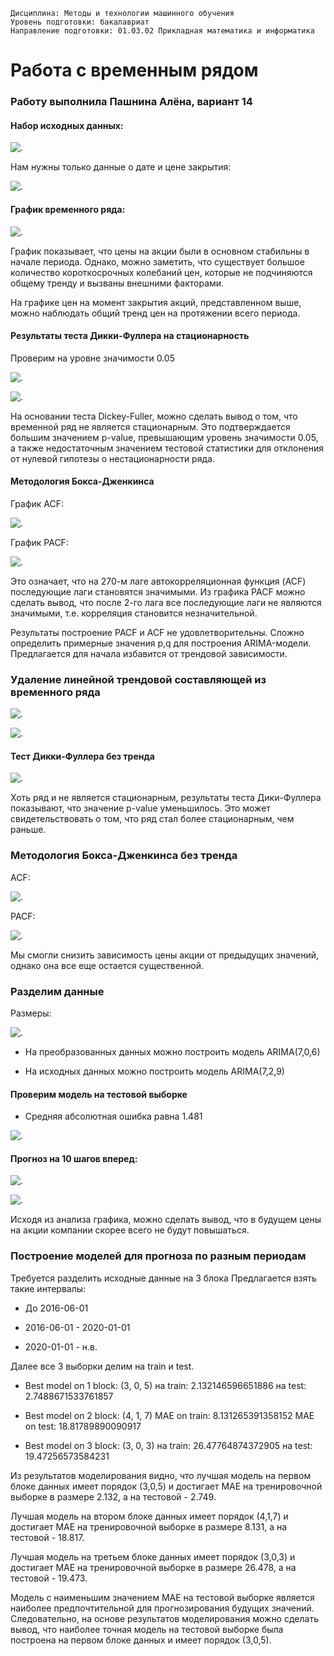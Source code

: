 `Дисциплина: Методы и технологии машинного обучения`   
`Уровень подготовки: бакалавриат`   
`Направление подготовки: 01.03.02 Прикладная математика и информатика`   

# Работа с временным рядом

### Работу выполнила Пашнина Алёна, вариант 14

#### Набор исходных данных:

![.](img/1.png)

Нам нужны только данные о дате и цене закрытия:

![.](img/2.png)

#### График временного ряда:

![.](img/3.png)

График показывает, что цены на акции были в основном стабильны в начале периода. Однако, можно заметить, что существует большое количество короткосрочных колебаний цен, которые не подчиняются общему тренду и вызваны внешними факторами.

На графике цен на момент закрытия акций, представленном выше, можно наблюдать общий тренд цен на протяжении всего периода.

#### Результаты теста Дикки-Фуллера на стационарность

Проверим на уровне значимости 0.05

![.](img/4.png)

![.](img/5.png)

На основании теста Dickey-Fuller, можно сделать вывод о том, что временной ряд не является стационарным. Это подтверждается большим значением p-value, превышающим уровень значимости 0.05, а также недостаточным значением тестовой статистики для отклонения от нулевой гипотезы о нестационарности ряда.

#### Методология Бокса-Дженкинса

График ACF:

![.](img/6.png)

График PACF:

![.](img/7.png)

Это означает, что на 270-м лаге автокорреляционная функция (ACF) последующие лаги становятся значимыми. Из графика PACF можно сделать вывод, что после 2-го лага все последующие лаги не являются значимыми, т.е. корреляция становится незначительной.

Результаты построение PACF и ACF не удовлетворительны. Сложно определить примерные значения p,q для построения ARIMA-модели. Предлагается для начала избавится от трендовой зависимости.

### Удалениe линейной трендовой составляющей из временного ряда

![.](img/8.png)


![.](img/9.png)

#### Тест Дикки-Фуллера без тренда

![.](img/10.png)

Хоть ряд и не является стационарным, результаты теста Дики-Фуллера показывают, что значение p-value уменьшилось. Это может свидетельствовать о том, что ряд стал более стационарным, чем раньше.

### Методология Бокса-Дженкинса без тренда

ACF:

![.](img/11.png)

PACF:

![.](img/12.png)

Мы смогли снизить зависимость цены акции от предыдущих значений, однако она все еще остается существенной.

### Разделим данные

Размеры:

![.](img/13.png)


- На преобразованных данных можно построить модель ARIMA(7,0,6)

- На исходных данных можно построить модель ARIMA(7,2,9)

#### Проверим модель на тестовой выборке

- Средняя абсолютная ошибка равна 1.481

![.](img/14.png)

#### Прогноз на 10 шагов вперед:

![.](img/15.png)


![.](img/16.png)

Исходя из анализа графика, можно сделать вывод, что в будущем цены на акции компании скорее всего не будут повышаться.


### Построение моделей для прогноза по разным периодам

Требуется разделить исходные данные на 3 блока Предлагается взять такие интервалы:

- До 2016-06-01

- 2016-06-01 - 2020-01-01

- 2020-01-01 - н.в.

Далее все 3 выборки делим на train и test.

- Best model on 1 block: (3, 0, 5) на train: 2.132146596651886 на test: 2.7488671533761857

- Best model on 2 block: (4, 1, 7) MAE on train: 8.131265391358152 MAE on test: 18.81789890090917

- Best model on 3 block: (3, 0, 3) на train: 26.47764874372905 на test: 19.47256573584231


Из результатов моделирования видно, что лучшая модель на первом блоке данных имеет порядок (3,0,5) и достигает MAE на тренировочной выборке в размере 2.132, а на тестовой - 2.749.

Лучшая модель на втором блоке данных имеет порядок (4,1,7) и достигает MAE на тренировочной выборке в размере 8.131, а на тестовой - 18.817.

Лучшая модель на третьем блоке данных имеет порядок (3,0,3) и достигает MAE на тренировочной выборке в размере 26.478, а на тестовой - 19.473.

Модель с наименьшим значением MAE на тестовой выборке является наиболее предпочтительной для прогнозирования будущих значений. Следовательно, на основе результатов моделирования можно сделать вывод, что наиболее точная модель на тестовой выборке была построена на первом блоке данных и имеет порядок (3,0,5).